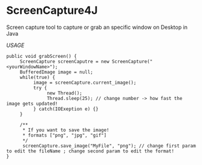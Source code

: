 # ScreenCapture4J
Screen capture tool to capture or grab an specific window on Desktop in Java

*USAGE*

```
public void grabScreen() {
     ScreenCapture screenCaputre = new ScreenCapture("<yourWindowName>");
     BufferedImage image = null;
     while(true) {
          image = screenCapture.current_image();
          try {
               new Thread();
               Thread.sleep(25); // change number -> how fast the image gets updated!
          } catch(IOExeption e) {}
     }
     
     /**
      * If you want to save the image!
      * formats ["png", "jpg", "gif"]
      */
      screenCapture.save_image("MyFile", "png"); // change first param to edit the fileName ; change second param to edit the format!
}

```
